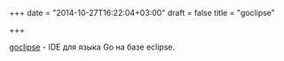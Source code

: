+++
date = "2014-10-27T16:22:04+03:00"
draft = false
title = "goclipse"

+++

<p><a href="http://getprismatic.com/story/1414034200936">goclipse</a> -&nbsp;IDE для языка Go на базе eclipse.</p>

